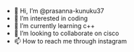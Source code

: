 - 👋 Hi, I’m @prasanna-kunuku37
- 👀 I’m interested in coding
- 🌱 I’m currently learning c++
- 💞️ I’m looking to collaborate on cisco
- 📫 How to reach me through instagram

<!---
prasanna-kunuku37/prasanna-kunuku37 is a ✨ special ✨ repository because its `README.md` (this file) appears on your GitHub profile.
You can click the Preview link to take a look at your changes.
--->
